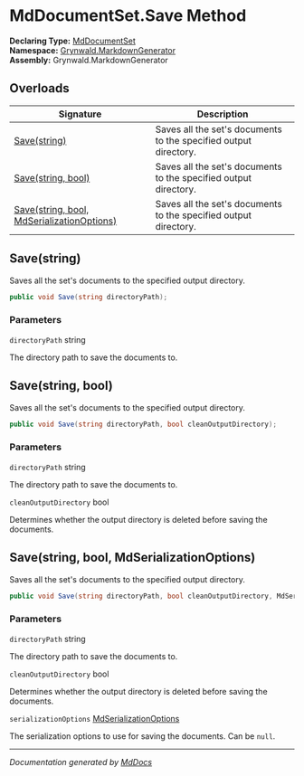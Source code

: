 ﻿<!--  
  <auto-generated>   
    The contents of this file were generated by a tool.  
    Changes to this file may be list if the file is regenerated  
  </auto-generated>   
-->

# MdDocumentSet.Save Method

**Declaring Type:** [MdDocumentSet](../index.md)  
**Namespace:** [Grynwald.MarkdownGenerator](../../index.md)  
**Assembly:** Grynwald.MarkdownGenerator

## Overloads

| Signature                                                                             | Description                                                      |
| ------------------------------------------------------------------------------------- | ---------------------------------------------------------------- |
| [Save(string)](#savestring)                                                           | Saves all the set's documents to the specified output directory. |
| [Save(string, bool)](#savestring-bool)                                                | Saves all the set's documents to the specified output directory. |
| [Save(string, bool, MdSerializationOptions)](#savestring-bool-mdserializationoptions) | Saves all the set's documents to the specified output directory. |

## Save(string)

Saves all the set's documents to the specified output directory.

```csharp
public void Save(string directoryPath);
```

### Parameters

`directoryPath`  string

The directory path to save the documents to.

## Save(string, bool)

Saves all the set's documents to the specified output directory.

```csharp
public void Save(string directoryPath, bool cleanOutputDirectory);
```

### Parameters

`directoryPath`  string

The directory path to save the documents to.

`cleanOutputDirectory`  bool

Determines whether the output directory is deleted before saving the documents.

## Save(string, bool, MdSerializationOptions)

Saves all the set's documents to the specified output directory.

```csharp
public void Save(string directoryPath, bool cleanOutputDirectory, MdSerializationOptions serializationOptions);
```

### Parameters

`directoryPath`  string

The directory path to save the documents to.

`cleanOutputDirectory`  bool

Determines whether the output directory is deleted before saving the documents.

`serializationOptions`  [MdSerializationOptions](../../MdSerializationOptions/index.md)

The serialization options to use for saving the documents. Can be `null`.

___

*Documentation generated by [MdDocs](https://github.com/ap0llo/mddocs)*
